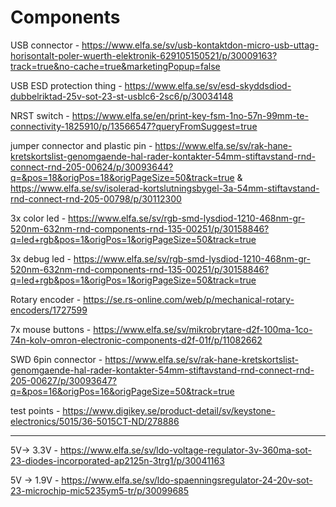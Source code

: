 # Components
USB connector - https://www.elfa.se/sv/usb-kontaktdon-micro-usb-uttag-horisontalt-poler-wuerth-elektronik-629105150521/p/30009163?track=true&no-cache=true&marketingPopup=false

USB ESD protection thing - https://www.elfa.se/sv/esd-skyddsdiod-dubbelriktad-25v-sot-23-st-usblc6-2sc6/p/30034148

NRST switch - https://www.elfa.se/en/print-key-fsm-1no-57n-99mm-te-connectivity-1825910/p/13566547?queryFromSuggest=true

jumper connector and plastic pin - https://www.elfa.se/sv/rak-hane-kretskortslist-genomgaende-hal-rader-kontakter-54mm-stiftavstand-rnd-connect-rnd-205-00624/p/30093644?q=&pos=18&origPos=18&origPageSize=50&track=true & https://www.elfa.se/sv/isolerad-kortslutningsbygel-3a-54mm-stiftavstand-rnd-connect-rnd-205-00798/p/30112300

3x color led - https://www.elfa.se/sv/rgb-smd-lysdiod-1210-468nm-gr-520nm-632nm-rnd-components-rnd-135-00251/p/30158846?q=led+rgb&pos=1&origPos=1&origPageSize=50&track=true

3x debug led - https://www.elfa.se/sv/rgb-smd-lysdiod-1210-468nm-gr-520nm-632nm-rnd-components-rnd-135-00251/p/30158846?q=led+rgb&pos=1&origPos=1&origPageSize=50&track=true

Rotary encoder - https://se.rs-online.com/web/p/mechanical-rotary-encoders/1727599

7x mouse buttons - https://www.elfa.se/sv/mikrobrytare-d2f-100ma-1co-74n-kolv-omron-electronic-components-d2f-01f/p/11082662

SWD 6pin connector - https://www.elfa.se/sv/rak-hane-kretskortslist-genomgaende-hal-rader-kontakter-54mm-stiftavstand-rnd-connect-rnd-205-00627/p/30093647?q=&pos=16&origPos=16&origPageSize=50&track=true

test points - https://www.digikey.se/product-detail/sv/keystone-electronics/5015/36-5015CT-ND/278886

---
5V-> 3.3V - https://www.elfa.se/sv/ldo-voltage-regulator-3v-360ma-sot-23-diodes-incorporated-ap2125n-3trg1/p/30041163

5V -> 1.9V - https://www.elfa.se/sv/ldo-spaenningsregulator-24-20v-sot-23-microchip-mic5235ym5-tr/p/30099685
